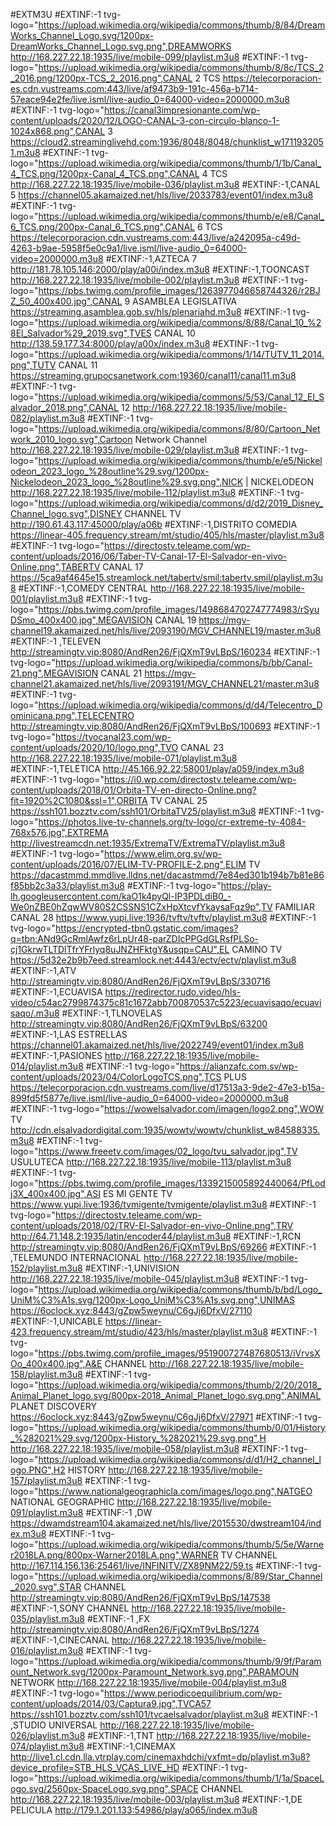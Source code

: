 #EXTM3U
#EXTINF:-1 tvg-logo="https://upload.wikimedia.org/wikipedia/commons/thumb/8/84/DreamWorks_Channel_Logo.svg/1200px-DreamWorks_Channel_Logo.svg.png",DREAMWORKS
http://168.227.22.18:1935/live/mobile-099/playlist.m3u8
#EXTINF:-1 tvg-logo="https://upload.wikimedia.org/wikipedia/commons/thumb/8/8c/TCS_2_2016.png/1200px-TCS_2_2016.png",CANAL 2 TCS
https://telecorporacion-es.cdn.vustreams.com:443/live/af9473b9-191c-456a-b714-57eace94e2fe/live.isml/live-audio_0=64000-video=2000000.m3u8
#EXTINF:-1 tvg-logo="https://canal3impresionante.com/wp-content/uploads/2020/12/LOGO-CANAL-3-con-circulo-blanco-1-1024x868.png",CANAL 3
https://cloud2.streaminglivehd.com:1936/8048/8048/chunklist_w1711932051.m3u8
#EXTINF:-1 tvg-logo="https://upload.wikimedia.org/wikipedia/commons/thumb/1/1b/Canal_4_TCS.png/1200px-Canal_4_TCS.png",CANAL 4 TCS
http://168.227.22.18:1935/live/mobile-036/playlist.m3u8
#EXTINF:-1,CANAL 5
https://channel05.akamaized.net/hls/live/2033783/event01/index.m3u8
#EXTINF:-1 tvg-logo="https://upload.wikimedia.org/wikipedia/commons/thumb/e/e8/Canal_6_TCS.png/200px-Canal_6_TCS.png",CANAL 6 TCS
https://telecorporacion.cdn.vustreams.com:443/live/a242095a-c49d-4263-b9ae-5958f5e0c9a1/live.isml/live-audio_0=64000-video=2000000.m3u8
#EXTINF:-1,AZTECA 7
http://181.78.105.146:2000/play/a00i/index.m3u8
#EXTINF:-1,TOONCAST
http://168.227.22.18:1935/live/mobile-002/playlist.m3u8
#EXTINF:-1 tvg-logo="https://pbs.twimg.com/profile_images/1263977046658744326/r2BJZ_50_400x400.jpg",CANAL 9 ASAMBLEA LEGISLATIVA
https://streaming.asamblea.gob.sv/hls/plenariahd.m3u8
#EXTINF:-1 tvg-logo="https://upload.wikimedia.org/wikipedia/commons/8/88/Canal_10_%28El_Salvador%29_2019.svg",TVES CANAL 10
http://138.59.177.34:8000/play/a00x/index.m3u8
#EXTINF:-1 tvg-logo="https://upload.wikimedia.org/wikipedia/commons/1/14/TUTV_11_2014.png",TUTV CANAL 11
https://streaming.grupocsanetwork.com:19360/canal11/canal11.m3u8
#EXTINF:-1 tvg-logo="https://upload.wikimedia.org/wikipedia/commons/5/53/Canal_12_El_Salvador_2018.png",CANAL 12
http://168.227.22.18:1935/live/mobile-082/playlist.m3u8
#EXTINF:-1 tvg-logo="https://upload.wikimedia.org/wikipedia/commons/8/80/Cartoon_Network_2010_logo.svg",Cartoon Network Channel
http://168.227.22.18:1935/live/mobile-029/playlist.m3u8
#EXTINF:-1 tvg-logo="https://upload.wikimedia.org/wikipedia/commons/thumb/e/e5/Nickelodeon_2023_logo_%28outline%29.svg/1200px-Nickelodeon_2023_logo_%28outline%29.svg.png",NICK | NICKELODEON
http://168.227.22.18:1935/live/mobile-112/playlist.m3u8
#EXTINF:-1 tvg-logo="https://upload.wikimedia.org/wikipedia/commons/d/d2/2019_Disney_Channel_logo.svg",DISNEY CHANNEL TV
http://190.61.43.117:45000/play/a06b
#EXTINF:-1,DISTRITO COMEDIA
https://linear-405.frequency.stream/mt/studio/405/hls/master/playlist.m3u8
#EXTINF:-1 tvg-logo="https://directostv.teleame.com/wp-content/uploads/2016/06/Taber-TV-Canal-17-El-Salvador-en-vivo-Online.png",TABERTV CANAL 17
https://5ca9af4645e15.streamlock.net/tabertv/smil:tabertv.smil/playlist.m3u8
#EXTINF:-1,COMEDY CENTRAL
http://168.227.22.18:1935/live/mobile-001/playlist.m3u8
#EXTINF:-1 tvg-logo="https://pbs.twimg.com/profile_images/1498684702747774983/rSyuDSmo_400x400.jpg",MEGAVISION CANAL 19
https://mgv-channel19.akamaized.net/hls/live/2093190/MGV_CHANNEL19/master.m3u8
#EXTINF:-1 ,TELEVEN
http://streamingtv.vip:8080/AndRen26/FjQXmT9vLBpS/160234
#EXTINF:-1 tvg-logo="https://upload.wikimedia.org/wikipedia/commons/b/bb/Canal-21.png",MEGAVISION CANAL 21
https://mgv-channel21.akamaized.net/hls/live/2093191/MGV_CHANNEL21/master.m3u8
#EXTINF:-1  tvg-logo="https://upload.wikimedia.org/wikipedia/commons/d/d4/Telecentro_Dominicana.png",TELECENTRO
http://streamingtv.vip:8080/AndRen26/FjQXmT9vLBpS/100693
#EXTINF:-1 tvg-logo="https://tvocanal23.com/wp-content/uploads/2020/10/logo.png",TVO CANAL 23
http://168.227.22.18:1935/live/mobile-071/playlist.m3u8
#EXTINF:-1,TELETICA
http://45.166.92.22:58001/play/a059/index.m3u8
#EXTINF:-1 tvg-logo="https://i0.wp.com/directostv.teleame.com/wp-content/uploads/2018/01/Orbita-TV-en-directo-Online.png?fit=1920%2C1080&ssl=1",ORBITA TV CANAL 25
https://ssh101.bozztv.com/ssh101/OrbitaTV25/playlist.m3u8
#EXTINF:-1 tvg-logo="https://photos.live-tv-channels.org/tv-logo/cr-extreme-tv-4084-768x576.jpg",EXTREMA
http://livestreamcdn.net:1935/ExtremaTV/ExtremaTV/playlist.m3u8
#EXTINF:-1 tvg-logo="https://www.elim.org.sv/wp-content/uploads/2016/07/ELIM-TV-PROFILE-2.png",ELIM TV
https://dacastmmd.mmdlive.lldns.net/dacastmmd/7e84ed301b194b7b81e86f85bb2c3a33/playlist.m3u8
#EXTINF:-1 tvg-logo="https://play-lh.googleusercontent.com/kaO1k4pyQl-IP3PDLdiB0_-We0nZBE0hZqwWV80S2CSSNS1CZxHpXtcvfYkaysaFqz9p",TV FAMILIAR CANAL 28
https://www.yupi.live:1936/tvftv/tvftv/playlist.m3u8
#EXTINF:-1 tvg-logo="https://encrypted-tbn0.gstatic.com/images?q=tbn:ANd9GcRmlAwfz6rLpUr48-parZDIcPPGdGLRsfPLSo-cj1GkrwTLTDlTfrYFrlyq8uJNZHFktgY&usqp=CAU",EL CAMINO TV
https://5d32e2b9b7eed.streamlock.net:4443/ectv/ectv/playlist.m3u8
#EXTINF:-1,ATV
http://streamingtv.vip:8080/AndRen26/FjQXmT9vLBpS/330716
#EXTINF:-1,ECUAVISA
https://redirector.rudo.video/hls-video/c54ac2799874375c81c1672abb700870537c5223/ecuavisaqo/ecuavisaqo/.m3u8
#EXTINF:-1,TLNOVELAS
http://streamingtv.vip:8080/AndRen26/FjQXmT9vLBpS/63200
#EXTINF:-1,LAS ESTRELLAS
https://channel01.akamaized.net/hls/live/2022749/event01/index.m3u8
#EXTINF:-1,PASIONES
http://168.227.22.18:1935/live/mobile-014/playlist.m3u8
#EXTINF:-1 tvg-logo="https://alianzafc.com.sv/wp-content/uploads/2023/04/ColorLogoTCS.png",TCS PLUS
https://telecorporacion.cdn.vustreams.com/live/d17513a3-9de2-47e3-b15a-899fd5f5877e/live.isml/live-audio_0=64000-video=2000000.m3u8
#EXTINF:-1 tvg-logo="https://wowelsalvador.com/imagen/logo2.png",WOW TV
http://cdn.elsalvadordigital.com:1935/wowtv/wowtv/chunklist_w84588335.m3u8
#EXTINF:-1 tvg-logo="https://www.freeetv.com/images/02_logo/tvu_salvador.jpg",TV USULUTECA
http://168.227.22.18:1935/live/mobile-113/playlist.m3u8
#EXTINF:-1 tvg-logo="https://pbs.twimg.com/profile_images/1339215005892440064/PfLodj3X_400x400.jpg",ASI ES MI GENTE TV
https://www.yupi.live:1936/tvmigente/tvmigente/playlist.m3u8
#EXTINF:-1 tvg-logo="https://directostv.teleame.com/wp-content/uploads/2018/02/TRV-El-Salvador-en-vivo-Online.png",TRV
http://64.71.148.2:1935/latin/encoder44/playlist.m3u8
#EXTINF:-1,RCN
http://streamingtv.vip:8080/AndRen26/FjQXmT9vLBpS/69266
#EXTINF:-1 ,TELEMUNDO INTERNACIONAL
http://168.227.22.18:1935/live/mobile-152/playlist.m3u8
#EXTINF:-1,UNIVISION
http://168.227.22.18:1935/live/mobile-045/playlist.m3u8
#EXTINF:-1 tvg-logo="https://upload.wikimedia.org/wikipedia/commons/thumb/b/bd/Logo_UniM%C3%A1s.svg/1200px-Logo_UniM%C3%A1s.svg.png",UNIMAS
https://6oclock.xyz:8443/gZpw5weynu/C6gJj6DfxV/27110
#EXTINF:-1,UNICABLE
https://linear-423.frequency.stream/mt/studio/423/hls/master/playlist.m3u8
#EXTINF:-1 tvg-logo="https://pbs.twimg.com/profile_images/951900727487680513/iVrvsXOo_400x400.jpg",A&E CHANNEL
http://168.227.22.18:1935/live/mobile-158/playlist.m3u8
#EXTINF:-1 tvg-logo="https://upload.wikimedia.org/wikipedia/commons/thumb/2/20/2018_Animal_Planet_logo.svg/800px-2018_Animal_Planet_logo.svg.png",ANIMAL PLANET DISCOVERY
https://6oclock.xyz:8443/gZpw5weynu/C6gJj6DfxV/27971
#EXTINF:-1 tvg-logo="https://upload.wikimedia.org/wikipedia/commons/thumb/0/01/History_%282021%29.svg/1200px-History_%282021%29.svg.png",H
http://168.227.22.18:1935/live/mobile-058/playlist.m3u8
#EXTINF:-1 tvg-logo="https://upload.wikimedia.org/wikipedia/commons/d/d1/H2_channel_logo.PNG",H2 HISTORY
http://168.227.22.18:1935/live/mobile-157/playlist.m3u8
#EXTINF:-1 tvg-logo="https://www.nationalgeographicla.com/images/logo.png",NATGEO NATIONAL GEOGRAPHIC
http://168.227.22.18:1935/live/mobile-091/playlist.m3u8
#EXTINF:-1 ,DW
https://dwamdstream104.akamaized.net/hls/live/2015530/dwstream104/index.m3u8
#EXTINF:-1 tvg-logo="https://upload.wikimedia.org/wikipedia/commons/thumb/5/5e/Warner2018LA.png/800px-Warner2018LA.png",WARNER TV CHANNEL
http://167.114.156.136:25461/live/INFINITV/ZX89NM22/59.ts
#EXTINF:-1 tvg-logo="https://upload.wikimedia.org/wikipedia/commons/8/89/Star_Channel_2020.svg",STAR CHANNEL
http://streamingtv.vip:8080/AndRen26/FjQXmT9vLBpS/147538
#EXTINF:-1,SONY CHANNEL
http://168.227.22.18:1935/live/mobile-035/playlist.m3u8
#EXTINF:-1 ,FX
http://streamingtv.vip:8080/AndRen26/FjQXmT9vLBpS/1274
#EXTINF:-1,CINECANAL
http://168.227.22.18:1935/live/mobile-016/playlist.m3u8
#EXTINF:-1 tvg-logo="https://upload.wikimedia.org/wikipedia/commons/thumb/9/9f/Paramount_Network.svg/1200px-Paramount_Network.svg.png",PARAMOUN NETWORK
http://168.227.22.18:1935/live/mobile-004/playlist.m3u8
#EXTINF:-1 tvg-logo="https://www.periodicoequilibrium.com/wp-content/uploads/2014/03/Captura9.jpg",TVCA57
https://ssh101.bozztv.com/ssh101/tvcaelsalvador/playlist.m3u8
#EXTINF:-1 ,STUDIO UNIVERSAL
http://168.227.22.18:1935/live/mobile-026/playlist.m3u8
#EXTINF:-1,TNT
http://168.227.22.18:1935/live/mobile-074/playlist.m3u8
#EXTINF:-1,CINEMAX
http://live1.cl.cdn.lla.vtrplay.com/cinemaxhdchi/vxfmt=dp/playlist.m3u8?device_profile=STB_HLS_VCAS_LIVE_HD
#EXTINF:-1 tvg-logo="https://upload.wikimedia.org/wikipedia/commons/thumb/1/1a/SpaceLogo.svg/2560px-SpaceLogo.svg.png",SPACE CHANNEL
http://168.227.22.18:1935/live/mobile-003/playlist.m3u8
#EXTINF:-1,DE PELICULA
http://179.1.201.133:54986/play/a065/index.m3u8
